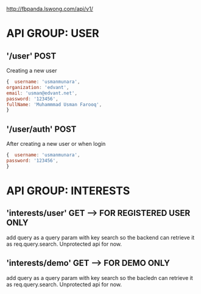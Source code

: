 http://fbpanda.lswong.com/api/v1/

# API GROUP: USER

## '/user' POST

Creating a new user

```js
{  username: 'usmanmunara',
organization: 'edvant',
email: 'usman@edvant.net',
password: '123456',
fullName: 'Muhammmad Usman Farooq',
}

```

## '/user/auth' POST

After creating a new user or when login

```js
{  username: 'usmanmunara',
password: '123456',
}
```

# API GROUP: INTERESTS

## 'interests/user' GET --> FOR REGISTERED USER ONLY

add query as a query param with key search so the backend can retrieve it as req.query.search. Unprotected api for now.

## 'interests/demo' GET --> FOR DEMO ONLY

add query as a query param with key search so the bacledn can retrieve it as req.query.search. Unprotected api for now.
